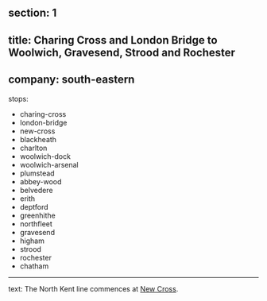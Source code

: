 ﻿section: 1
----
title: Charing Cross and London Bridge to Woolwich, Gravesend, Strood and Rochester
----
company: south-eastern
----
stops:
- charing-cross
- london-bridge
- new-cross
- blackheath
- charlton
- woolwich-dock
- woolwich-arsenal
- plumstead
- abbey-wood
- belvedere
- erith
- deptford
- greenhithe
- northfleet
- gravesend
- higham
- strood
- rochester
- chatham
----
text: The North Kent line commences at [New Cross](/stations/new-cross).
